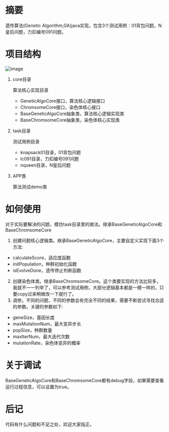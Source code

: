 # 摘要

遗传算法(Genetic Algorithm,GA)java实现。包含3个测试用例：01背包问题，N皇后问题，力扣编号091问题。

# 项目结构

![image](https://user-images.githubusercontent.com/31432203/176586716-e4967280-6269-4fee-85f9-5a19f92a06ad.png)

1. core目录

   算法核心实现目录
   
   - GeneticAlgoCore接口，算法核心逻辑接口
   - ChromsomeCore接口，染色体核心接口  
   - BaseGeneticAlgoCore抽象类，算法核心逻辑实现类
   - BaseChromsomeCore抽象类，染色体核心实现类 
   
2. task目录
   
   测试用例目录
   
   - knapsack01目录，01背包问题
   - lc091目录，力扣编号091问题
   - nqueen目录，N皇后问题

3. APP类

   算法测试demo类
   
# 如何使用

对于实际要解决的问题，模仿task目录里的做法。继承BaseGeneticAlgoCore和BaseChromsomeCore

1. 创建问题核心逻辑类。继承BaseGeneticAlgoCore，主要自定义实现下面3个方法:
  -  calculateScore，适应度函数
  -  initPopulation，种群初始化函数
  -  isEvolveDone，遗传停止判断函数
2. 创建染色体类。继承BaseChromsomeCore。这个类要实现的方法比较多，我就不一一列举了，可以参考测试用例，大部分逻辑基本都是一模一样的，只要copy过来稍微改一下就行了。
3. 调参。不同的问题，不同的参数会有完全不同的结果，需要不断尝试寻找合适的参数。关键的参数如下:
  -  geneSize，基因长度
  -  maxMutationNum，最大变异步长
  -  popSize，种群数量
  -  maxIterNum，最大迭代次数
  -  mutationRate，染色体变异的概率

# 关于调试

BaseGeneticAlgoCore和BaseChromsomeCore都有debug字段，如果需要查看运行过程信息，可以设置为true。

# 后记

代码有什么问题和不足之处，欢迎大家指正。

